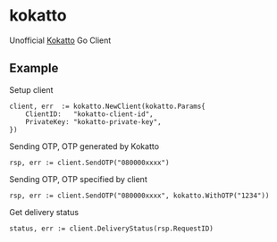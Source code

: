 # kokatto

Unofficial [Kokatto](https://www.kokatto.com) Go Client

## Example

Setup client

```
client, err  := kokatto.NewClient(kokatto.Params{
    ClientID:   "kokatto-client-id",
    PrivateKey: "kokatto-private-key",
})
```

Sending OTP, OTP generated by Kokatto
```
rsp, err := client.SendOTP("080000xxxx")
```

Sending OTP, OTP specified by client
```
rsp, err := client.SendOTP("080000xxxx", kokatto.WithOTP("1234"))
```

Get delivery status
```
status, err := client.DeliveryStatus(rsp.RequestID)
```
